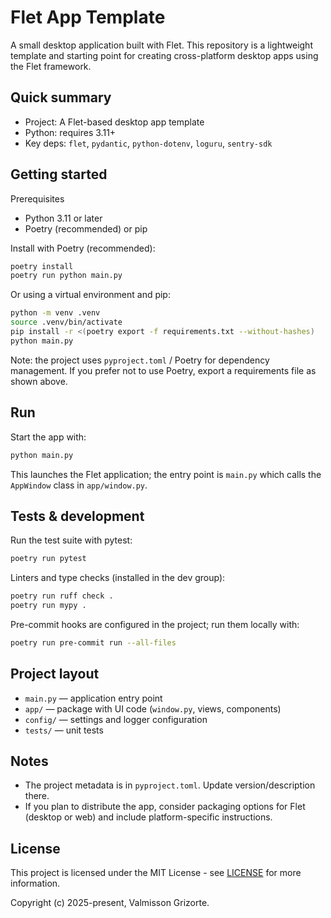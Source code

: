 # Flet App Template

A small desktop application built with Flet. This repository is a lightweight
template and starting point for creating cross-platform desktop apps using
the Flet framework.

## Quick summary

- Project: A Flet-based desktop app template
- Python: requires 3.11+
- Key deps: `flet`, `pydantic`, `python-dotenv`, `loguru`, `sentry-sdk`

## Getting started

Prerequisites

- Python 3.11 or later
- Poetry (recommended) or pip

Install with Poetry (recommended):

```bash
poetry install
poetry run python main.py
```

Or using a virtual environment and pip:

```bash
python -m venv .venv
source .venv/bin/activate
pip install -r <(poetry export -f requirements.txt --without-hashes)
python main.py
```

Note: the project uses `pyproject.toml` / Poetry for dependency management. If
you prefer not to use Poetry, export a requirements file as shown above.

## Run

Start the app with:

```bash
python main.py
```

This launches the Flet application; the entry point is `main.py` which calls
the `AppWindow` class in `app/window.py`.

## Tests & development

Run the test suite with pytest:

```bash
poetry run pytest
```

Linters and type checks (installed in the dev group):

```bash
poetry run ruff check .
poetry run mypy .
```

Pre-commit hooks are configured in the project; run them locally with:

```bash
poetry run pre-commit run --all-files
```

## Project layout

- `main.py` — application entry point
- `app/` — package with UI code (`window.py`, views, components)
- `config/` — settings and logger configuration
- `tests/` — unit tests

## Notes

- The project metadata is in `pyproject.toml`. Update version/description there.
- If you plan to distribute the app, consider packaging options for Flet
	(desktop or web) and include platform-specific instructions.

## License

This project is licensed under the MIT License - see [LICENSE][license] for more information.

Copyright (c) 2025-present, Valmisson Grizorte.

[license]: https://github.com/valmisson/flet-app-template/blob/develop/LICENSE